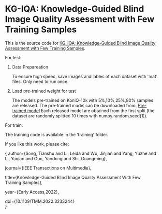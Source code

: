 # KG-IQA: Knowledge-Guided Blind Image Quality Assessment with Few Training Samples
This is the source code for [KG-IQA: Knowledge-Guided Blind Image Quality Assessment with Few Training Samples](https://ieeexplore.ieee.org/document/10003665).

For test:
1. Data Prepareation

   To ensure high speed, save images and lables of each dataset with 'mat' files. Only need to run once.
   
2. Load pre-trained weight for test

   The models pre-trained on KonIQ-10k with 5%,10%,25%,80% samples are released. The pre-trained model can be downloaded from: [Pre-trained model](https://pan.baidu.com/s/1kKGTp1iS0QGhuYGSJQVhTg?pwd=o80k) Each released model are obtained from the first split (the dataset are randomly splitted 10 times with numpy.random.seed(1)).
   
For train:

  The training code is available in the 'training' folder.


If you like this work, please cite:

{
  author={Song, Tianshu and Li, Leida and Wu, Jinjian and Yang, Yuzhe and Li, Yaqian and Guo, Yandong and Shi, Guangming},
  
  journal={IEEE Transactions on Multimedia}, 
  
  title={Knowledge-Guided Blind Image Quality Assessment With Few Training Samples}, 
  
  year={Early Access,2022},
  
  doi={10.1109/TMM.2022.3233244}  
}


